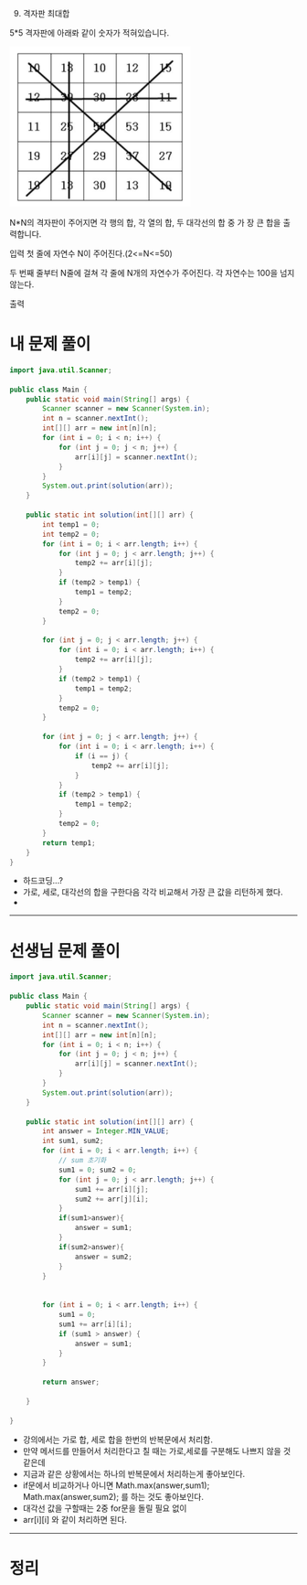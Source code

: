 9. 격자판 최대합

5*5 격자판에 아래롸 같이 숫자가 적혀있습니다.

![](2021-09-24-22-37-15.png)

N*N의 격자판이 주어지면 각 행의 합, 각 열의 합, 두 대각선의 합 중 가 장 큰 합을 출력합니다.


입력
첫 줄에 자연수 N이 주어진다.(2<=N<=50)

두 번째 줄부터 N줄에 걸쳐 각 줄에 N개의 자연수가 주어진다. 각 자연수는 100을 넘지 않는다.


출력

# 내 문제 풀이
```java
import java.util.Scanner;

public class Main {
    public static void main(String[] args) {
        Scanner scanner = new Scanner(System.in);
        int n = scanner.nextInt();
        int[][] arr = new int[n][n];
        for (int i = 0; i < n; i++) {
            for (int j = 0; j < n; j++) {
                arr[i][j] = scanner.nextInt();
            }
        }
        System.out.print(solution(arr));
    }

    public static int solution(int[][] arr) {
        int temp1 = 0;
        int temp2 = 0;
        for (int i = 0; i < arr.length; i++) {
            for (int j = 0; j < arr.length; j++) {
                temp2 += arr[i][j];
            }
            if (temp2 > temp1) {
                temp1 = temp2;
            }
            temp2 = 0;
        }

        for (int j = 0; j < arr.length; j++) {
            for (int i = 0; i < arr.length; i++) {
                temp2 += arr[i][j];
            }
            if (temp2 > temp1) {
                temp1 = temp2;
            }
            temp2 = 0;
        }

        for (int j = 0; j < arr.length; j++) {
            for (int i = 0; i < arr.length; i++) {
                if (i == j) {
                    temp2 += arr[i][j];
                }
            }
            if (temp2 > temp1) {
                temp1 = temp2;
            }
            temp2 = 0;
        }
        return temp1;
    }
}
```
- 하드코딩...?
- 가로, 세로, 대각선의 합을 구한다음 각각 비교해서 가장 큰 값을 리턴하게 했다.
- 
---

# 선생님 문제 풀이
```java
import java.util.Scanner;

public class Main {
    public static void main(String[] args) {
        Scanner scanner = new Scanner(System.in);
        int n = scanner.nextInt();
        int[][] arr = new int[n][n];
        for (int i = 0; i < n; i++) {
            for (int j = 0; j < n; j++) {
                arr[i][j] = scanner.nextInt();
            }
        }
        System.out.print(solution(arr));
    }

    public static int solution(int[][] arr) {
        int answer = Integer.MIN_VALUE;
        int sum1, sum2;
        for (int i = 0; i < arr.length; i++) {
            // sum 초기화
            sum1 = 0; sum2 = 0; 
            for (int j = 0; j < arr.length; j++) {
                sum1 += arr[i][j];
                sum2 += arr[j][i];
            }
            if(sum1>answer){
                answer = sum1;
            }
            if(sum2>answer){
                answer = sum2;
            }
        }


        for (int i = 0; i < arr.length; i++) {
            sum1 = 0;
            sum1 += arr[i][i];
            if (sum1 > answer) {
                answer = sum1;
            }
        }

        return answer;

    }

}
```
- 강의에서는 가로 합, 세로 합을 한번의 반복문에서 처리함.
- 만약 메서드를 만들어서 처리한다고 칠 때는 가로,세로를 구분해도 나쁘지 않을 것 같은데
- 지금과 같은 상황에서는 하나의 반복문에서 처리하는게 좋아보인다.
- if문에서 비교하거나 아니면 Math.max(answer,sum1); Math.max(answer,sum2); 를 하는 것도 좋아보인다.
- 대각선 값을 구할때는 2중 for문을 돌릴 필요 없이
- arr[i][i] 와 같이 처리하면 된다.
---
# 정리